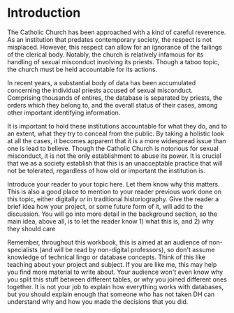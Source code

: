 # Introduction
The Catholic Church has been approached with a kind of careful reverence. As an institution that predates contemporary society, the respect is not misplaced. However, this respect can allow for an ignorance of the failings of the clerical body. Notably, the church is relatively infamous for its handling of sexual misconduct involving its priests. Though a taboo topic, the church must be held accountable for its actions.

In recent years, a substantial body of data has been accumulated concerning the individual priests accused of sexual misconduct. Comprising thousands of entires, the database is separated by priests, the orders which they belong to, and the overall status of their cases, among other important identifying information.

It is important to hold these institutions accountable for what they do, and to an extent, what they try to conceal from the public. By taking a holistic look at all the cases, it becomes apparent that it is a more widespread issue than one is lead to believe. Though the Catholic Church is notorious for sexual misconduct, it is not the only establishment to abuse its power. It is crucial that we as a society establish that this is an unacceptable practice that will not be tolerated, regardless of how old or important the institution is.


Introduce your reader to your topic here. Let them know why this matters. This is also a good place to mention to your reader previous work done on this topic, either digitally *or* in traditional historiography. Give the reader a brief idea how your project, or some future form of it, will add to the discussion. You will go into more detail in the background section, so the main idea, above all, is to let the reader know 1) what this is, and 2) why they should care

Remember, throughout this workbook, this is aimed at an audience of non-specialists (and will be read by non-digital professors), so don't assume knowledge of technical lingo or database concepts. Think of this like teaching about your project and subject. If you are like me, this may help you find more material to write about. Your audience won't even know why you split this stuff between different tables, or why you joined different ones together. It is not your job to explain how everything works with databases, but you should explain enough that someone who has not taken DH can understand why and how you made the decisions that you did.
